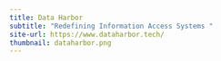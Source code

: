 ```yaml
---
title: Data Harbor
subtitle: "Redefining Information Access Systems "
site-url: https://www.dataharbor.tech/
thumbnail: dataharbor.png
---
```


